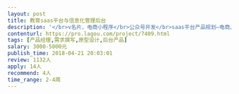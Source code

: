```yaml
---                
layout: post       
title: 教育saas平台与信息化管理后台           
description: '</br>v名片、电商小程序</br>公众号开发</br>saas平台产品规划–电商、人力、项目管理、财务、智能硬件信息化集成</br>我方提供产品案例、功能列表清单，信息流脑图，由运营经理负责全面对接，自有ui设计师，协同</br>'     
contenturl: https://pro.lagou.com/project/7409.html      
tags: [产品经理,需求撰写,原型设计,后台产品]            
salary: 3000-5000元          
publish_time: 2018-04-21 20:03:01         
review: 1132人                   
apply: 14人                   
recommend: 4人                   
time_range: 2-4周              
---                 
```

